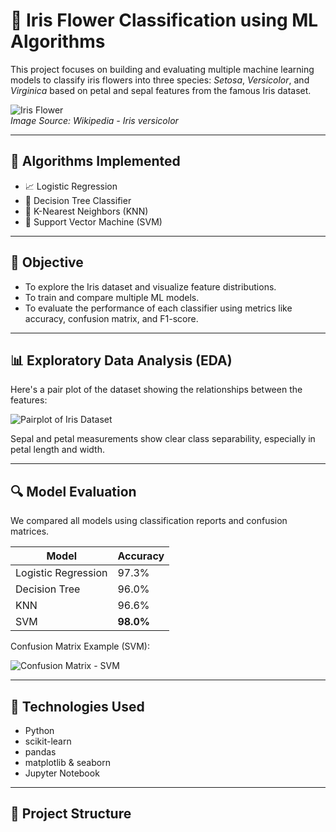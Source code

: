 # 🌸 Iris Flower Classification using ML Algorithms

This project focuses on building and evaluating multiple machine learning models to classify iris flowers into three species: *Setosa*, *Versicolor*, and *Virginica* based on petal and sepal features from the famous Iris dataset.

![Iris Flower](https://upload.wikimedia.org/wikipedia/commons/4/41/Iris_versicolor_3.jpg)  
*Image Source: Wikipedia - Iris versicolor*

---

## 🚀 Algorithms Implemented

- 📈 Logistic Regression  
- 🌲 Decision Tree Classifier  
- 👥 K-Nearest Neighbors (KNN)  
- 🧠 Support Vector Machine (SVM)

---

## 🧠 Objective

- To explore the Iris dataset and visualize feature distributions.
- To train and compare multiple ML models.
- To evaluate the performance of each classifier using metrics like accuracy, confusion matrix, and F1-score.

---

## 📊 Exploratory Data Analysis (EDA)

Here's a pair plot of the dataset showing the relationships between the features:

![Pairplot of Iris Dataset](images/pairplot.png)

Sepal and petal measurements show clear class separability, especially in petal length and width.

---

## 🔍 Model Evaluation

We compared all models using classification reports and confusion matrices.

| Model               | Accuracy |
|--------------------|----------|
| Logistic Regression| 97.3%    |
| Decision Tree      | 96.0%    |
| KNN                | 96.6%    |
| SVM                | **98.0%** |

Confusion Matrix Example (SVM):

![Confusion Matrix - SVM](images/svm_confusion_matrix.png)

---

## 🧪 Technologies Used

- Python
- scikit-learn
- pandas
- matplotlib & seaborn
- Jupyter Notebook

---

## 📁 Project Structure

